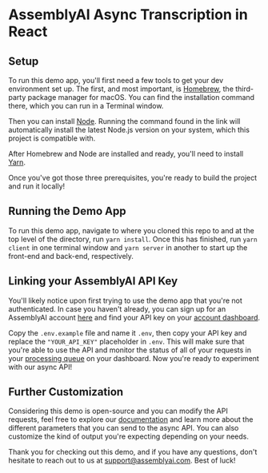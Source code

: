 # AssemblyAI Async Transcription in React

## Setup

To run this demo app, you'll first need a few tools to get your dev environment set up. The first, and most important, is [Homebrew](https://brew.sh/), the third-party package manager for macOS. You can find the installation command there, which you can run in a Terminal window.

Then you can install [Node](https://formulae.brew.sh/formula/node). Running the command found in the link will automatically install the latest Node.js version on your system, which this project is compatible with.

After Homebrew and Node are installed and ready, you'll need to install [Yarn](https://formulae.brew.sh/formula/yarn).

Once you've got those three prerequisites, you're ready to build the project and run it locally!

## Running the Demo App

To run this demo app, navigate to where you cloned this repo to and at the top level of the directory, run `yarn install`. Once this has finished, run `yarn client` in one terminal window and `yarn server` in another to start up the front-end and back-end, respectively.

## Linking your AssemblyAI API Key

You'll likely notice upon first trying to use the demo app that you're not authenticated. In case you haven't already, you can sign up for an AssemblyAI account [here](https://www.assemblyai.com/dashboard/signup) and find your API key on your [account dashboard](https://www.assemblyai.com/app/account).

Copy the `.env.example` file and name it `.env`, then copy your API key and replace the `"YOUR_API_KEY"` placeholder in `.env`. This will make sure that you're able to use the API and monitor the status of all of your requests in your [processing queue](https://www.assemblyai.com/app/processing-queue) on your dashboard. Now you're ready to experiment with our async API!

## Further Customization

Considering this demo is open-source and you can modify the API requests, feel free to explore our [documentation](https://www.assemblyai.com/docs) and learn more about the different parameters that you can send to the async API. You can also customize the kind of output you're expecting depending on your needs.

Thank you for checking out this demo, and if you have any questions, don't hesitate to reach out to us at support@assemblyai.com. Best of luck!

